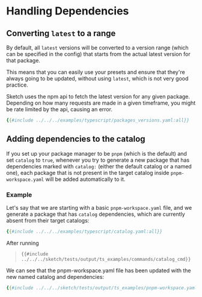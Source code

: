 # Handling Dependencies

## Converting `latest` to a range

By default, all `latest` versions will be converted to a version range (which can be specified in the config) that starts from the actual latest version for that package.

This means that you can easily use your presets and ensure that they're always going to be updated, without using `latest`, which is not very good practice.

<div class="warning">

Sketch uses the npm api to fetch the latest version for any given package. Depending on how many requests are made in a given timeframe, you might be rate limited by the api, causing an error.
</div>


```yaml
{{#include ../../../examples/typescript/packages_versions.yaml:all}}
```


## Adding dependencies to the catalog

If you set up your package manager to be `pnpm` (which is the default) and set `catalog` to `true`, whenever you try to generate a new package that has dependencies marked with `catalog:` (either the default catalog or a named one), each package that is not present in the target catalog inside `pnpm-workspace.yaml` will be added automatically to it.

### Example

Let's say that we are starting with a basic `pnpm-workspace.yaml` file, and we generate a package that has `catalog` dependencies, which are currently absent from their target catalogs:

```yaml
{{#include ../../../examples/typescript/catalog.yaml:all}}
```

After running 

>`{{#include ../../../sketch/tests/output/ts_examples/commands/catalog_cmd}}`

We can see that the pnpm-workspace.yaml file has been updated with the new named catalog and dependencies:

```yaml
{{#include ../../../sketch/tests/output/ts_examples/pnpm-workspace.yaml}}

